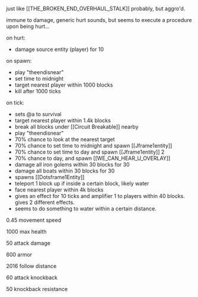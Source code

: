 just like [[THE_BROKEN_END_OVERHAUL_STALK]] probably, but aggro'd.


immune to damage, generic hurt sounds, but seems to execute a procedure upon being hurt...

on hurt:
- damage source entity (player) for 10

on spawn:
- play "theendisnear"
- set time to midnight
- target nearest player within 1000 blocks
- kill after 1000 ticks

on tick:
- sets @a to survival
- target nearest player within 1.4k blocks
- break all blocks under [[Circuit Breakable]] nearby
- play "theendisnear"
- 70% chance to look at the nearest target
- 70% chance to set time to midnight and spawn [[Jframe1entity]]
- 70% chance to set time to day and spawn [[Jframe1entity]] 2
- 70% chance to day, and spawn [[WE_CAN_HEAR_U_OVERLAY]]
- damage all iron golems within 30 blocks for 30
- damage all boats within 30 blocks for 30
- spawns [[Dotsframe1Entity]]
- teleport 1 block up if inside a certain block, likely water
- face nearest player within 4k blocks
- gives an effect for 10 ticks and amplifier 1 to players within 40 blocks. gives 2 different effects.
- seems to do something to water within a certain distance.


0.45 movement speed

1000 max health

50 attack damage

600 armor

2016 follow distance

60 attack knockback

50 knockback resistance